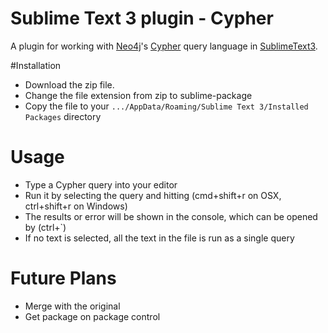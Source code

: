 # Sublime Text 3 plugin - Cypher

A plugin for working with [Neo4j](http://www.neo4j.org)'s [Cypher](http://docs.neo4j.org/chunked/milestone/cypher-query-lang.html) query language in [SublimeText3](http://www.sublimetext.com/3).

#Installation
* Download the zip file.
* Change the file extension from zip to sublime-package
* Copy the file to your `.../AppData/Roaming/Sublime Text 3/Installed Packages` directory

# Usage

* Type a Cypher query into your editor
* Run it by selecting the query and hitting (cmd+shift+r on OSX, ctrl+shift+r on Windows)
* The results or error will be shown in the console, which can be opened by (ctrl+`)
* If no text is selected, all the text in the file is run as a single query

# Future Plans
* Merge with the original
* Get package on package control
